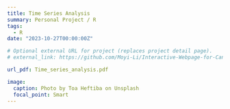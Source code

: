 ```yaml
---
title: Time Series Analysis
summary: Personal Project / R
tags:
  - R
date: "2023-10-27T00:00:00Z"

# Optional external URL for project (replaces project detail page).
# external_link: https://github.com/Moyi-Li/Interactive-Webpage-for-Cancer-Mortality-Analysis

url_pdf: Time_series_analysis.pdf

image:
  caption: Photo by Toa Heftiba on Unsplash
  focal_point: Smart
---
```

